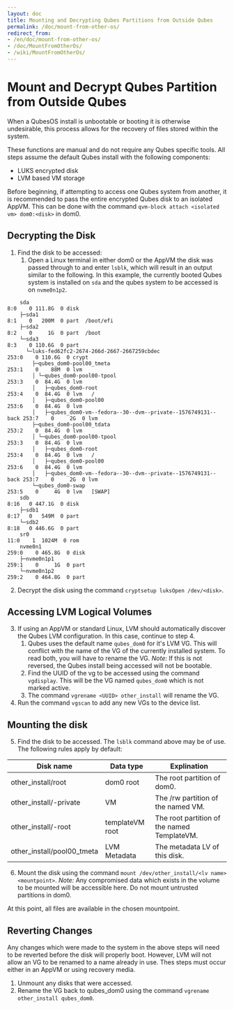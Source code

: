 ```yaml
---
layout: doc
title: Mounting and Decrypting Qubes Partitions from Outside Qubes
permalink: /doc/mount-from-other-os/
redirect_from:
- /en/doc/mount-from-other-os/
- /doc/MountFromOtherOs/
- /wiki/MountFromOtherOs/
---
```


Mount and Decrypt Qubes Partition from Outside Qubes
====================================================

When a QubesOS install is unbootable or booting it is otherwise undesirable, this process allows for the recovery of files stored within the system.

These functions are manual and do not require any Qubes specific tools. All steps assume the default Qubes install with the following components:
- LUKS encrypted disk
- LVM based VM storage

Before beginning, if attempting to access one Qubes system from another, it is recommended to pass the entire encrypted Qubes disk to an isolated AppVM.
This can be done with the command `qvm-block attach <isolated vm> dom0:<disk>` in dom0.

Decrypting the Disk
-----------------

1. Find the disk to be accessed:
	1. Open a Linux terminal in either dom0 or the AppVM the disk was passed through to and enter `lsblk`, which will result in an output similar to the following.
	   In this example, the currently booted Qubes system is installed on `sda` and the qubes system to be accessed is on `nvme0n1p2`.
```
	sda                                                                   8:0    0 111.8G  0 disk
	├─sda1                                                                8:1    0   200M  0 part  /boot/efi
	├─sda2                                                                8:2    0     1G  0 part  /boot
	└─sda3                                                                8:3    0 110.6G  0 part
	  └─luks-fed62fc2-2674-266d-2667-2667259cbdec                       253:0    0 110.6G  0 crypt
		├─qubes_dom0-pool00_tmeta                                       253:1    0    88M  0 lvm
		│ └─qubes_dom0-pool00-tpool                                     253:3    0  84.4G  0 lvm
		│   ├─qubes_dom0-root                                           253:4    0  84.4G  0 lvm   /
		│   ├─qubes_dom0-pool00                                         253:6    0  84.4G  0 lvm
		│   ├─qubes_dom0-vm--fedora--30--dvm--private--1576749131--back 253:7    0     2G  0 lvm
		├─qubes_dom0-pool00_tdata                                       253:2    0  84.4G  0 lvm
		│ └─qubes_dom0-pool00-tpool                                     253:3    0  84.4G  0 lvm
		│   ├─qubes_dom0-root                                           253:4    0  84.4G  0 lvm   /
		│   ├─qubes_dom0-pool00                                         253:6    0  84.4G  0 lvm
		│   ├─qubes_dom0-vm--fedora--30--dvm--private--1576749131--back 253:7    0     2G  0 lvm
		└─qubes_dom0-swap                                               253:5    0     4G  0 lvm   [SWAP]
	sdb                                                                   8:16   0 447.1G  0 disk
	├─sdb1                                                                8:17   0   549M  0 part
	└─sdb2                                                                8:18   0 446.6G  0 part
	sr0                                                                  11:0    1  1024M  0 rom
	nvme0n1                                                             259:0    0 465.8G  0 disk
	├─nvme0n1p1                                                         259:1    0     1G  0 part
	└─nvme0n1p2                                                         259:2    0 464.8G  0 part
```

2. Decrypt the disk using the command `cryptsetup luksOpen /dev/<disk>`.

Accessing LVM Logical Volumes
-----------------------------

3. If using an AppVM or standard Linux, LVM should automatically discover the Qubes LVM configuration. In this case, continue to step 4.
	1. Qubes uses the default name `qubes_dom0` for it's LVM VG.
	   This will conflict with the name of the VG of the currently installed system.
	   To read both, you will have to rename the VG.
	   *Note:* If this is not reversed, the Qubes install being accessed will not be bootable.
	2. Find the UUID of the vg to be accessed using the command `vgdisplay`.
	   This will be the VG named `qubes_dom0` which is not marked active.
	3. The command `vgrename <UUID> other_install` will rename the VG.
4. Run the command `vgscan` to add any new VGs to the device list.

Mounting the disk
-----------------

5. Find the disk to be accessed. The `lsblk` command above may be of use. The following rules apply by default:

| Disk name           			| Data type     	| Explination   			    			  |
| ----------------------------- | ----------------- | ------------------------------------------- |
| other\_install/root     		| dom0 root 		| The root partition of dom0. 			 	  |
| other\_install/<vm>-private   | VM  				| The /rw partition of the named VM. 		  |
| other\_install/<vm>-root      | templateVM root 	| The root partition of the named TemplateVM. |
| other\_install/pool00\_tmeta     	| LVM Metadata 		| The metadata LV of this disk. 			  |

6. Mount the disk using the command `mount /dev/other_install/<lv name> <mountpoint>`.
   *Note:* Any compromised data which exists in the volume to be mounted will be accessible here.
   Do not mount untrusted partitions in dom0.

At this point, all files are available in the chosen mountpoint.

Reverting Changes
-----------------------------------------
Any changes which were made to the system in the above steps will need to be reverted before the disk will properly boot.
However, LVM will not allow an VG to be renamed to a name already in use.
Thes steps must occur either in an AppVM or using recovery media.

1. Unmount any disks that were accessed.
2. Rename the VG back to qubes\_dom0 using the command `vgrename other_install qubes_dom0`.


